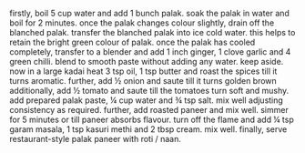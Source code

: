 firstly, boil 5 cup water and add 1 bunch palak.
soak the palak in water and boil for 2 minutes.
once the palak changes colour slightly, drain off the blanched palak.
transfer the blanched palak into ice cold water. this helps to retain the bright green colour of palak.
once the palak has cooled completely, transfer to a blender and add 1 inch ginger, 1 clove garlic and 4 green chilli.
blend to smooth paste without adding any water. keep aside.
now in a large kadai heat 3 tsp oil, 1 tsp butter and roast the spices till it turns aromatic.
further, add ½ onion and saute till it turns golden brown
additionally, add ½ tomato and saute till the tomatoes turn soft and mushy.
add prepared palak paste, ¼ cup water and ¾ tsp salt.
mix well adjusting consistency as required.
further, add roasted paneer and mix well.
simmer for 5 minutes or till paneer absorbs flavour.
turn off the flame and add ¼ tsp garam masala, 1 tsp kasuri methi and 2 tbsp cream. mix well.
finally, serve restaurant-style palak paneer with roti / naan.